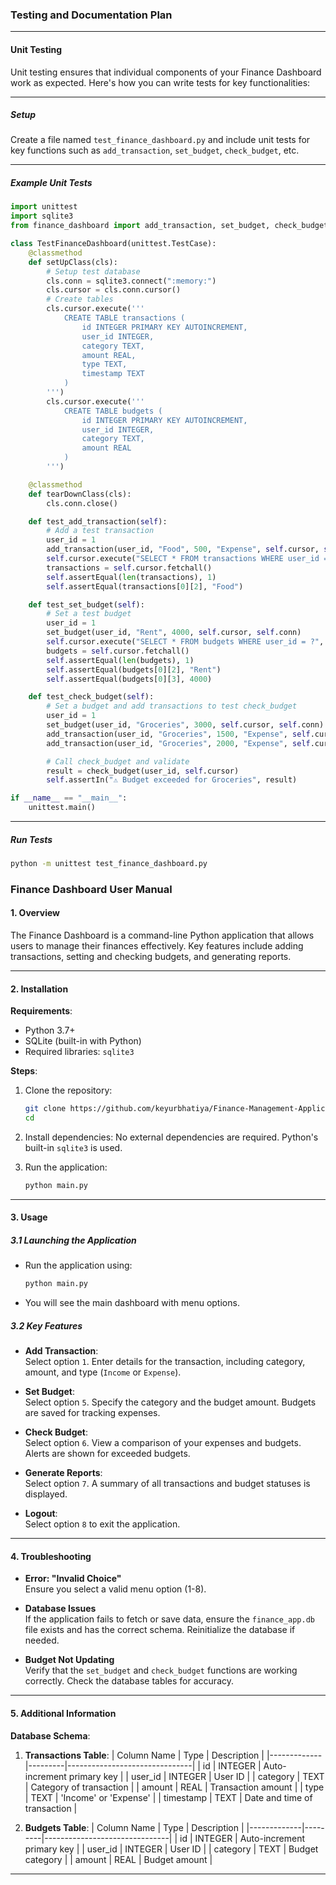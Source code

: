 ### **Testing and Documentation Plan**

---

#### **Unit Testing**

Unit testing ensures that individual components of your Finance Dashboard work as expected. Here's how you can write tests for key functionalities:

---



##### **Setup**
Create a file named `test_finance_dashboard.py` and include unit tests for key functions such as `add_transaction`, `set_budget`, `check_budget`, etc.

---

##### **Example Unit Tests**

```python
import unittest
import sqlite3
from finance_dashboard import add_transaction, set_budget, check_budget

class TestFinanceDashboard(unittest.TestCase):
    @classmethod
    def setUpClass(cls):
        # Setup test database
        cls.conn = sqlite3.connect(":memory:")
        cls.cursor = cls.conn.cursor()
        # Create tables
        cls.cursor.execute('''
            CREATE TABLE transactions (
                id INTEGER PRIMARY KEY AUTOINCREMENT,
                user_id INTEGER,
                category TEXT,
                amount REAL,
                type TEXT,
                timestamp TEXT
            )
        ''')
        cls.cursor.execute('''
            CREATE TABLE budgets (
                id INTEGER PRIMARY KEY AUTOINCREMENT,
                user_id INTEGER,
                category TEXT,
                amount REAL
            )
        ''')

    @classmethod
    def tearDownClass(cls):
        cls.conn.close()

    def test_add_transaction(self):
        # Add a test transaction
        user_id = 1
        add_transaction(user_id, "Food", 500, "Expense", self.cursor, self.conn)
        self.cursor.execute("SELECT * FROM transactions WHERE user_id = ?", (user_id,))
        transactions = self.cursor.fetchall()
        self.assertEqual(len(transactions), 1)
        self.assertEqual(transactions[0][2], "Food")

    def test_set_budget(self):
        # Set a test budget
        user_id = 1
        set_budget(user_id, "Rent", 4000, self.cursor, self.conn)
        self.cursor.execute("SELECT * FROM budgets WHERE user_id = ?", (user_id,))
        budgets = self.cursor.fetchall()
        self.assertEqual(len(budgets), 1)
        self.assertEqual(budgets[0][2], "Rent")
        self.assertEqual(budgets[0][3], 4000)

    def test_check_budget(self):
        # Set a budget and add transactions to test check_budget
        user_id = 1
        set_budget(user_id, "Groceries", 3000, self.cursor, self.conn)
        add_transaction(user_id, "Groceries", 1500, "Expense", self.cursor, self.conn)
        add_transaction(user_id, "Groceries", 2000, "Expense", self.cursor, self.conn)

        # Call check_budget and validate
        result = check_budget(user_id, self.cursor)
        self.assertIn("⚠️ Budget exceeded for Groceries", result)

if __name__ == "__main__":
    unittest.main()
```

---

##### **Run Tests**

```bash
python -m unittest test_finance_dashboard.py
```



### **Finance Dashboard User Manual**

#### **1. Overview**  
The Finance Dashboard is a command-line Python application that allows users to manage their finances effectively. Key features include adding transactions, setting and checking budgets, and generating reports.

---

#### **2. Installation**

**Requirements**:
- Python 3.7+
- SQLite (built-in with Python)
- Required libraries: `sqlite3`

**Steps**:
1. Clone the repository:
   ```bash
   git clone https://github.com/keyurbhatiya/Finance-Management-Application-command-line.git
   cd 
   ```
2. Install dependencies:
   No external dependencies are required. Python's built-in `sqlite3` is used.

3. Run the application:
   ```bash
   python main.py
   ```

---

#### **3. Usage**

##### **3.1 Launching the Application**
- Run the application using:
  ```bash
  python main.py
  ```
- You will see the main dashboard with menu options.

##### **3.2 Key Features**

- **Add Transaction**:  
  Select option `1`. Enter details for the transaction, including category, amount, and type (`Income` or `Expense`).

- **Set Budget**:  
  Select option `5`. Specify the category and the budget amount. Budgets are saved for tracking expenses.

- **Check Budget**:  
  Select option `6`. View a comparison of your expenses and budgets. Alerts are shown for exceeded budgets.

- **Generate Reports**:  
  Select option `7`. A summary of all transactions and budget statuses is displayed.

- **Logout**:  
  Select option `8` to exit the application.

---

#### **4. Troubleshooting**

- **Error: "Invalid Choice"**  
  Ensure you select a valid menu option (1-8).

- **Database Issues**  
  If the application fails to fetch or save data, ensure the `finance_app.db` file exists and has the correct schema. Reinitialize the database if needed.

- **Budget Not Updating**  
  Verify that the `set_budget` and `check_budget` functions are working correctly. Check the database tables for accuracy.

---

#### **5. Additional Information**

**Database Schema**:

1. **Transactions Table**:
   | Column Name | Type    | Description                   |
   |-------------|---------|-------------------------------|
   | id          | INTEGER | Auto-increment primary key    |
   | user_id     | INTEGER | User ID                      |
   | category    | TEXT    | Category of transaction       |
   | amount      | REAL    | Transaction amount            |
   | type        | TEXT    | 'Income' or 'Expense'         |
   | timestamp   | TEXT    | Date and time of transaction  |

2. **Budgets Table**:
   | Column Name | Type    | Description                   |
   |-------------|---------|-------------------------------|
   | id          | INTEGER | Auto-increment primary key    |
   | user_id     | INTEGER | User ID                      |
   | category    | TEXT    | Budget category               |
   | amount      | REAL    | Budget amount                 |

---

